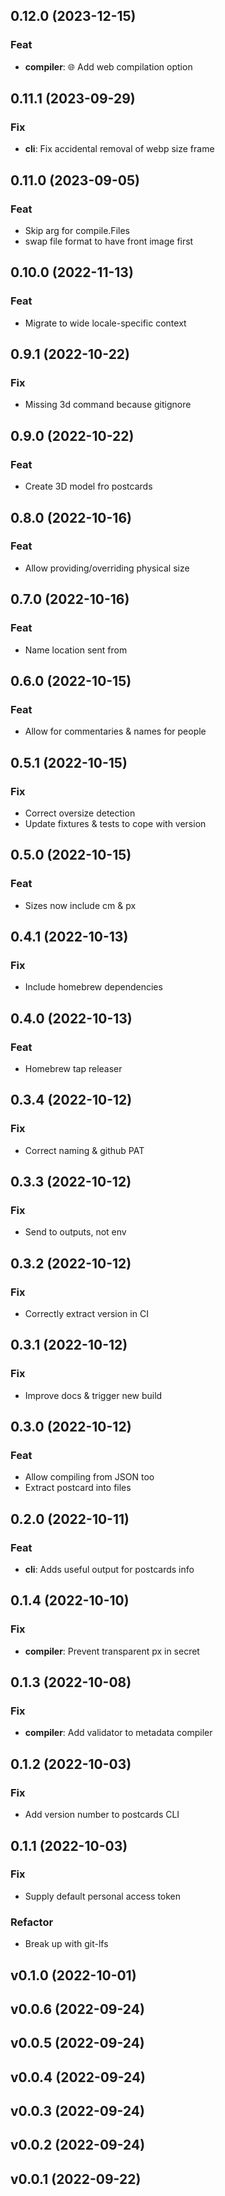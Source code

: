 ## 0.12.0 (2023-12-15)

### Feat

- **compiler**: :globe_with_meridians: Add web compilation option

## 0.11.1 (2023-09-29)

### Fix

- **cli**: Fix accidental removal of webp size frame

## 0.11.0 (2023-09-05)

### Feat

- Skip arg for compile.Files
- swap file format to have front image first

## 0.10.0 (2022-11-13)

### Feat

- Migrate to wide locale-specific context

## 0.9.1 (2022-10-22)

### Fix

- Missing 3d command because gitignore

## 0.9.0 (2022-10-22)

### Feat

- Create 3D model fro postcards

## 0.8.0 (2022-10-16)

### Feat

- Allow providing/overriding physical size

## 0.7.0 (2022-10-16)

### Feat

- Name location sent from

## 0.6.0 (2022-10-15)

### Feat

- Allow for commentaries & names for people

## 0.5.1 (2022-10-15)

### Fix

- Correct oversize detection
- Update fixtures & tests to cope with version

## 0.5.0 (2022-10-15)

### Feat

- Sizes now include cm & px

## 0.4.1 (2022-10-13)

### Fix

- Include homebrew dependencies

## 0.4.0 (2022-10-13)

### Feat

- Homebrew tap releaser

## 0.3.4 (2022-10-12)

### Fix

- Correct naming & github PAT

## 0.3.3 (2022-10-12)

### Fix

- Send to outputs, not env

## 0.3.2 (2022-10-12)

### Fix

- Correctly extract version in CI

## 0.3.1 (2022-10-12)

### Fix

- Improve docs & trigger new build

## 0.3.0 (2022-10-12)

### Feat

- Allow compiling from JSON too
- Extract postcard into files

## 0.2.0 (2022-10-11)

### Feat

- **cli**: Adds useful output for postcards info

## 0.1.4 (2022-10-10)

### Fix

- **compiler**: Prevent transparent px in secret

## 0.1.3 (2022-10-08)

### Fix

- **compiler**: Add validator to metadata compiler

## 0.1.2 (2022-10-03)

### Fix

- Add version number to postcards CLI

## 0.1.1 (2022-10-03)

### Fix

- Supply default personal access token

### Refactor

- Break up with git-lfs

## v0.1.0 (2022-10-01)

## v0.0.6 (2022-09-24)

## v0.0.5 (2022-09-24)

## v0.0.4 (2022-09-24)

## v0.0.3 (2022-09-24)

## v0.0.2 (2022-09-24)

## v0.0.1 (2022-09-22)
